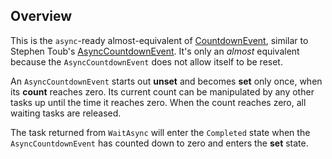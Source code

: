 ## Overview

This is the `async`-ready almost-equivalent of [CountdownEvent](https://docs.microsoft.com/en-us/dotnet/api/system.threading.countdownevent), similar to Stephen Toub's [AsyncCountdownEvent](https://blogs.msdn.microsoft.com/pfxteam/2012/02/11/building-async-coordination-primitives-part-3-asynccountdownevent/). It's only an *almost* equivalent because the `AsyncCountdownEvent` does not allow itself to be reset.

An `AsyncCountdownEvent` starts out **unset** and becomes **set** only once, when its **count** reaches zero. Its current count can be manipulated by any other tasks up until the time it reaches zero. When the count reaches zero, all waiting tasks are released.

The task returned from `WaitAsync` will enter the `Completed` state when the `AsyncCountdownEvent` has counted down to zero and enters the **set** state.
